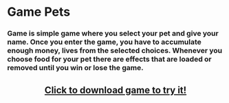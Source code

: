 <h1>Game Pets</h1>

<h3>Game is simple game where you select your pet and give your name. Once you enter the game, you have to accumulate enough money, lives from the selected choices.
Whenever you choose food for your pet there are effects that are loaded or removed until you win or lose the game.</h3>
<p>
  <a href="https://github.com/BlueButterflies/PetsGame/files/5674271/PetsGame.zip" download>
    <h2 align="center">
      Click to download game to try it!
    </h2>
  </a>
</p>

